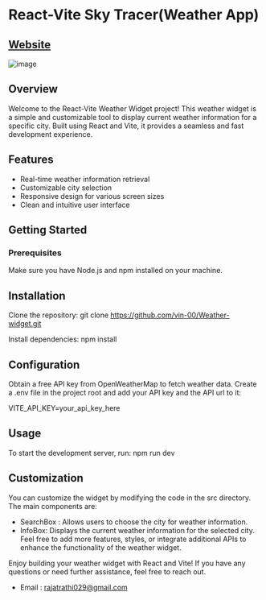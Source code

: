 # React-Vite Sky Tracer(Weather App)

## [Website](https://sky-tracer.netlify.app/)
![image](https://github.com/vin-00/Weather-Widget/assets/132657698/3e2f4a3d-bd66-44cd-8123-889571546330)


## Overview
Welcome to the React-Vite Weather Widget project! This weather widget is a simple and customizable tool to display current weather information for a specific city. Built using React and Vite, it provides a seamless and fast development experience.

## Features
- Real-time weather information retrieval
- Customizable city selection
- Responsive design for various screen sizes
- Clean and intuitive user interface

## Getting Started
### Prerequisites
Make sure you have Node.js and npm installed on your machine.

## Installation
Clone the repository:
git clone https://github.com/vin-00/Weather-widget.git

Install dependencies:
npm install

## Configuration
Obtain a free API key from OpenWeatherMap to fetch weather data.
Create a .env file in the project root and add your API key and the API url to it:

VITE_API_KEY=your_api_key_here

## Usage
To start the development server, run:
npm run dev

## Customization
You can customize the widget by modifying the code in the src directory. The main components are:

- SearchBox : Allows users to choose the city for weather information.
- InfoBox: Displays the current weather information for the selected city.
Feel free to add more features, styles, or integrate additional APIs to enhance the functionality of the weather widget.

Enjoy building your weather widget with React and Vite! If you have any questions or need further assistance, feel free to reach out.

- Email : rajatrathi029@gmail.com
